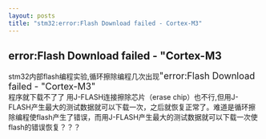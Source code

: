 ```yaml
---
layout: posts
title: "stm32:error:Flash Download failed - Cortex-M3"
---
```


## error:Flash Download failed - "Cortex-M3
stm32内部flash编程实验,循环擦除编程几次出现<font size="4">"error:Flash Download failed - "Cortex-M3"</font><br>
程序就下载不了了 用J-FLASH连接擦除芯片（erase chip）也不行,但用J-FLASH产生最大的测试数据就可以下载一次，之后就恢复正常了。难道是循环擦除编程使flash产生了错误，而用J-FLASH产生最大的测试数据就可以下载一次使flash的错误恢复？？？